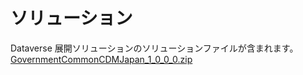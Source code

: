 # ソリューション
Dataverse 展開ソリューションのソリューションファイルが含まれます。
[GovernmentCommonCDMJapan_1_0_0_0.zip](https://github.com/pageone-corp/GIF-Dataverse/blob/bb22230fb23811d680098f9c9f6190c208d9714c/%E3%82%BD%E3%83%AA%E3%83%A5%E3%83%BC%E3%82%B7%E3%83%A7%E3%83%B3/GovernmentCommonCDMJapan_1_0_0_0.zip)
